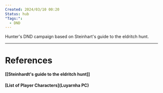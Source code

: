 ```yaml
---
Created: 2024/03/10 00:20
Status: hub
"Tags:":
  - DND
---
```

Hunter's DND campaign based on Steinhart's guide to the eldritch hunt.

---
# References
#### [[Steinhardt's guide to the eldritch hunt]]
#### [List of Player Characters](Luyarnha PC)